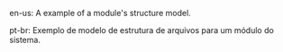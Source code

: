 en-us:
A example of a module's structure model.

pt-br: 
Exemplo de modelo de estrutura de arquivos para um módulo do sistema.
